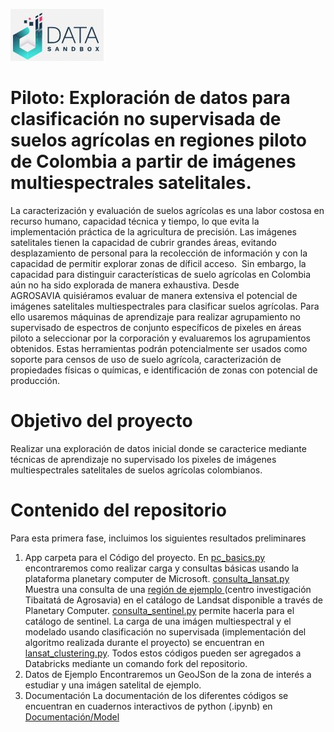  ![DataLOGO](App/logdat.JPG)
 
# Piloto: Exploración de datos para clasificación no supervisada de suelos agrícolas en regiones piloto de Colombia a partir de imágenes multiespectrales satelitales.

La caracterización y evaluación de suelos agrícolas es una labor costosa en recurso humano, capacidad técnica y tiempo, lo que evita la implementación práctica de la agricultura de precisión. Las imágenes satelitales tienen la capacidad de cubrir grandes áreas, evitando desplazamiento de personal para la recolección de información y con la capacidad de permitir explorar zonas de díficil acceso.  Sin embargo, la capacidad para distinguir características de suelo agrícolas en Colombia aún no ha sido explorada de manera exhaustiva. Desde AGROSAVIA quisiéramos evaluar de manera extensiva el potencial de imágenes satelitales multiespectrales para clasificar suelos agrícolas. Para ello usaremos máquinas de aprendizaje para realizar agrupamiento no supervisado de espectros de conjunto específicos de pixeles en áreas piloto a seleccionar por la corporación y evaluaremos los agrupamientos obtenidos. Estas herramientas podrán potencialmente ser usados como soporte para censos de uso de suelo agrícola, caracterización de propiedades físicas o químicas, e identificación de zonas con potencial de producción.


# Objetivo del proyecto

Realizar una exploración de datos inicial donde se caracterice mediante técnicas de aprendizaje no supervisado los pixeles de imágenes multiespectrales satelitales de suelos agrícolas colombianos.


# Contenido del repositorio

Para esta primera fase, incluimos los siguientes resultados preliminares

1. App                   carpeta para el Código del proyecto. En <a href=App/Fuentes-Datos-Entendimiento/pc_basics.py>pc_basics.py</a> encontraremos como realizar carga y consultas básicas usando la plataforma planetary computer de Microsoft. <a href=App/Fuentes-Datos-Entendimiento/consulta_lansat.py>consulta_lansat.py</a> Muestra una consulta de una <a href=Datos-Ejemplo/Para-Modelo/tibaitata.geojson>región de ejemplo </a> (centro investigación Tibaitatá de Agrosavia) en el catálogo de Landsat disponible a través de Planetary Computer. <a href=App/Fuentes-Datos-Entendimiento/consulta_sentinel.py>consulta_sentinel.py</a> permite hacerla para el catálogo de sentinel. La carga de una imágen multiespectral y el modelado usando clasificación no supervisada (implementación del algoritmo realizada durante el proyecto) se encuentran en <a href=App/Modelado/lansat_clustering.py> lansat_clustering.py</a>. Todos estos códigos pueden ser agregados a Databricks mediante un comando fork del repositorio.
3. Datos de Ejemplo      Encontraremos un GeoJSon de la zona de interés a estudiar y una imágen satelital de ejemplo.
4. Documentación         La documentación de los diferentes códigos se encuentran en cuadernos interactivos de python (.ipynb) en <a href=Documentacion/Model> Documentación/Model </a>





